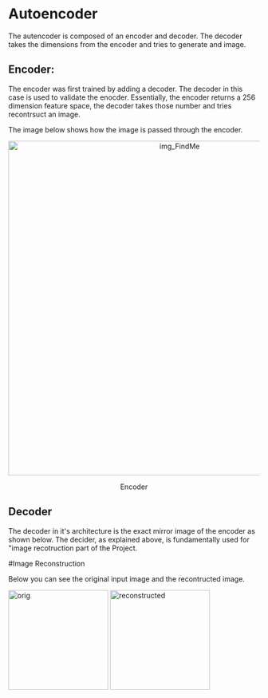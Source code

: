 # Autoencoder
The autencoder is composed of an encoder and decoder. The decoder takes the dimensions from the encoder and tries to generate and image. 

## Encoder:

The encoder was first trained by adding a decoder. The decoder in this case is used to validate the enocder. Essentially, the encoder returns a 256 dimension feature space, the decoder takes those number and tries recontrsuct an image. 

The image below shows how the image is passed through the encoder.

<p align="center">
<img width="671" alt="img_FindMe" src="https://github.com/lamiayous/FindMe/assets/124199862/ede24929-504e-4fe5-965a-f87b417aa606">
<p align="center">
                                            Encoder

## Decoder 
The decoder in it's architecture is the exact mirror image of the encoder as shown below. The decider, as explained above, is fundamentally used for "image recotruction part of the Project.

#Image Reconstruction 

Below you can see the original input image and the recontructed image.


  <p float="left">
                      <img width="200" alt="orig" src="https://github.com/lamiayous/Autoencoder/assets/124199862/4b7933eb-0259-4086-a181-98f69cb60e25">
                      <img width="200" alt="reconstructed" src="https://github.com/lamiayous/Autoencoder/assets/124199862/4d15b3fd-c0a4-4c32-a07a-5c6e9e64e693">
  </p>


